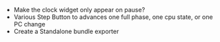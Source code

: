 * Make the clock widget only appear on pause?
* Various Step Button to advances one full phase, one cpu state, or one PC change
* Create a Standalone bundle exporter
